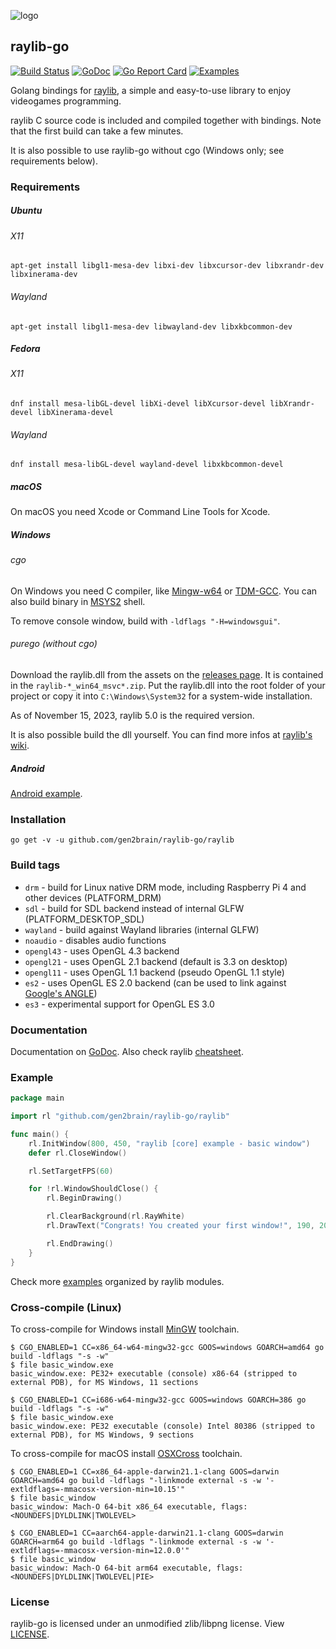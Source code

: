 ![logo](https://goo.gl/XlIcXz)
## raylib-go
[![Build Status](https://github.com/gen2brain/raylib-go/actions/workflows/build.yml/badge.svg)](https://github.com/gen2brain/raylib-go/actions)
[![GoDoc](https://godoc.org/github.com/gen2brain/raylib-go/raylib?status.svg)](https://godoc.org/github.com/gen2brain/raylib-go/raylib)
[![Go Report Card](https://goreportcard.com/badge/github.com/gen2brain/raylib-go/raylib)](https://goreportcard.com/report/github.com/gen2brain/raylib-go/raylib)
[![Examples](https://img.shields.io/badge/learn%20by-examples-0077b3.svg?style=flat-square)](https://github.com/gen2brain/raylib-go/tree/master/examples)

Golang bindings for [raylib](http://www.raylib.com/), a simple and easy-to-use library to enjoy videogames programming.

raylib C source code is included and compiled together with bindings. Note that the first build can take a few minutes.

It is also possible to use raylib-go without cgo (Windows only; see requirements below).

### Requirements

##### Ubuntu

###### X11

    apt-get install libgl1-mesa-dev libxi-dev libxcursor-dev libxrandr-dev libxinerama-dev

###### Wayland

    apt-get install libgl1-mesa-dev libwayland-dev libxkbcommon-dev

##### Fedora

###### X11

    dnf install mesa-libGL-devel libXi-devel libXcursor-devel libXrandr-devel libXinerama-devel

###### Wayland

    dnf install mesa-libGL-devel wayland-devel libxkbcommon-devel

##### macOS

On macOS you need Xcode or Command Line Tools for Xcode.

##### Windows

###### cgo

On Windows you need C compiler, like [Mingw-w64](https://mingw-w64.org) or [TDM-GCC](http://tdm-gcc.tdragon.net/).
You can also build binary in [MSYS2](https://msys2.github.io/) shell.

To remove console window, build with `-ldflags "-H=windowsgui"`.

###### purego (without cgo)

Download the raylib.dll from the assets on the [releases page](https://github.com/raysan5/raylib/releases). It is contained in the `raylib-*_win64_msvc*.zip`.
Put the raylib.dll into the root folder of your project or copy it into `C:\Windows\System32` for a system-wide installation.

As of November 15, 2023, raylib 5.0 is the required version.

It is also possible build the dll yourself. You can find more infos at [raylib's wiki](https://github.com/raysan5/raylib/wiki/Working-on-Windows).

##### Android

[Android example](https://github.com/gen2brain/raylib-go/tree/master/examples/others/android/example).

### Installation

    go get -v -u github.com/gen2brain/raylib-go/raylib

### Build tags

* `drm` - build for Linux native DRM mode, including Raspberry Pi 4 and other devices (PLATFORM_DRM)
* `sdl` - build for SDL backend instead of internal GLFW (PLATFORM_DESKTOP_SDL)
* `wayland` - build against Wayland libraries (internal GLFW)
* `noaudio` - disables audio functions
* `opengl43` - uses OpenGL 4.3 backend
* `opengl21` - uses OpenGL 2.1 backend (default is 3.3 on desktop)
* `opengl11` - uses OpenGL 1.1 backend (pseudo OpenGL 1.1 style)
* `es2` - uses OpenGL ES 2.0 backend (can be used to link against [Google's ANGLE](https://github.com/google/angle))
* `es3` - experimental support for OpenGL ES 3.0

### Documentation

Documentation on [GoDoc](https://godoc.org/github.com/gen2brain/raylib-go/raylib). Also check raylib [cheatsheet](http://www.raylib.com/cheatsheet/cheatsheet.html).

### Example

```go
package main

import rl "github.com/gen2brain/raylib-go/raylib"

func main() {
	rl.InitWindow(800, 450, "raylib [core] example - basic window")
	defer rl.CloseWindow()

	rl.SetTargetFPS(60)

	for !rl.WindowShouldClose() {
		rl.BeginDrawing()

		rl.ClearBackground(rl.RayWhite)
		rl.DrawText("Congrats! You created your first window!", 190, 200, 20, rl.LightGray)

		rl.EndDrawing()
	}
}
```

Check more [examples](https://github.com/gen2brain/raylib-go/tree/master/examples) organized by raylib modules.

### Cross-compile (Linux)

To cross-compile for Windows install [MinGW](https://www.mingw-w64.org/) toolchain.

```
$ CGO_ENABLED=1 CC=x86_64-w64-mingw32-gcc GOOS=windows GOARCH=amd64 go build -ldflags "-s -w"
$ file basic_window.exe
basic_window.exe: PE32+ executable (console) x86-64 (stripped to external PDB), for MS Windows, 11 sections

$ CGO_ENABLED=1 CC=i686-w64-mingw32-gcc GOOS=windows GOARCH=386 go build -ldflags "-s -w"
$ file basic_window.exe
basic_window.exe: PE32 executable (console) Intel 80386 (stripped to external PDB), for MS Windows, 9 sections
```

To cross-compile for macOS install [OSXCross](https://github.com/tpoechtrager/osxcross) toolchain.

```
$ CGO_ENABLED=1 CC=x86_64-apple-darwin21.1-clang GOOS=darwin GOARCH=amd64 go build -ldflags "-linkmode external -s -w '-extldflags=-mmacosx-version-min=10.15'"
$ file basic_window
basic_window: Mach-O 64-bit x86_64 executable, flags:<NOUNDEFS|DYLDLINK|TWOLEVEL>

$ CGO_ENABLED=1 CC=aarch64-apple-darwin21.1-clang GOOS=darwin GOARCH=arm64 go build -ldflags "-linkmode external -s -w '-extldflags=-mmacosx-version-min=12.0.0'"
$ file basic_window
basic_window: Mach-O 64-bit arm64 executable, flags:<NOUNDEFS|DYLDLINK|TWOLEVEL|PIE>
```

### License

raylib-go is licensed under an unmodified zlib/libpng license. View [LICENSE](https://github.com/gen2brain/raylib-go/blob/master/LICENSE).
